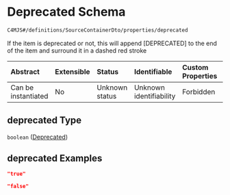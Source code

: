 # Deprecated Schema

```txt
C4MJS#/definitions/SourceContainerDto/properties/deprecated
```

If the item is deprecated or not, this will append \[DEPRECATED] to the end of the item and surround it in a dashed red stroke

| Abstract            | Extensible | Status         | Identifiable            | Custom Properties | Additional Properties | Access Restrictions | Defined In                                                                            |
| :------------------ | :--------- | :------------- | :---------------------- | :---------------- | :-------------------- | :------------------ | :------------------------------------------------------------------------------------ |
| Can be instantiated | No         | Unknown status | Unknown identifiability | Forbidden         | Allowed               | none                | [source-workspace.schema.json\*](source-workspace.schema.json "open original schema") |

## deprecated Type

`boolean` ([Deprecated](source-workspace-definitions-container-properties-deprecated.md))

## deprecated Examples

```json
"true"
```

```json
"false"
```
